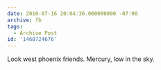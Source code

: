 ```yaml
---
date: 2016-07-16 20:04:36.000000000 -07:00
archive: fb
tags: 
  - Archive Post
id: '1468724676'
---
```


Look west phoenix friends. Mercury, low in the sky.
